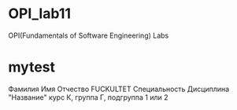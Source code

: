 # OPI_lab11
OPI(Fundamentals of Software Engineering) Labs 
# mytest
Фамилия
Имя
Отчество
FUCKULTET
Специальность
Дисциплина "Название"
курс К, группа Г, подгруппа 1 или 2
